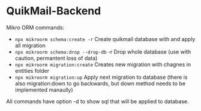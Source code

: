 # QuikMail-Backend

Mikro ORM commands:
* ```npx mikroorm schema:create -r``` Create quikmail database with and apply all migration
* ```npx mikroorm schema:drop --drop-db``` -r Drop whole database (use with caution, permantent loss of data)
* ```npx mikroorm migration:create``` Creates new migration with chagnes in entities folder
* ```npx mikroorm migration:up``` Apply next migration to database (there is also migration:down to go backwards, but down method needs to be implemented manaully)

All commands have option -d to show sql that will be applied to database.
